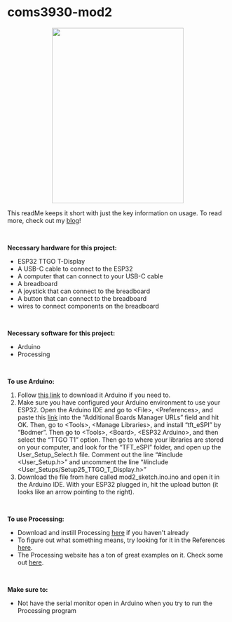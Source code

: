 # coms3930-mod2

<p align="center">
  <img width="300" height="400" src="/finalprojectdemo.png">
</p>

This readMe keeps it short with just the key information on usage. To read more, check out my [blog](https://www.notion.so/Interactive-Devices-7bde556273a6435181ae392104cf6105?pvs=4)!

<br />

**Necessary hardware for this project:**
<br />
- ESP32 TTGO T-Display
- A USB-C cable to connect to the ESP32
- A computer that can connect to your USB-C cable 
- A breadboard
- A joystick that can connect to the breadboard
- A button that can connect to the breadboard
- wires to connect components on the breadboard

<br />

**Necessary software for this project:**
<br />
- Arduino
- Processing

<br />

**To use Arduino:**
<br />
1. Follow [this link](https://www.arduino.cc/en/software) to download it Arduino if you need to.
2. Make sure you have configured your Arduino environment to use your ESP32. Open the Arduino IDE and go to \<File\>, \<Preferences\>, and paste this [link](https://dl.espressif.com/dl/package_esp32_index.json) into the “Additional Boards Manager URLs” field and hit OK. Then, go to \<Tools\>, \<Manage Libraries\>, and install “tft_eSPI” by “Bodmer”. Then go to \<Tools\>, \<Board\>, \<ESP32 Arduino\>, and then select the “TTGO T1” option. Then go to where your libraries are stored on your computer, and look for the “TFT_eSPI” folder, and open up the User_Setup_Select.h file. Comment out the line “#include <User_Setup.h>” and uncomment the line “#include <User_Setups/Setup25_TTGO_T_Display.h>”
3. Download the file from here called mod2_sketch.ino.ino and open it in the Arduino IDE. With your ESP32 plugged in, hit the upload button (it looks like an arrow pointing to the right).

<br />

**To use Processing:**
- Download and instill Processing [here](https://processing.org/download) if you haven't already
- To figure out what something means, try looking for it in the References [here](https://processing.org/reference).
- The Processing website has a ton of great examples on it. Check some out [here](https://processing.org/examples).

<br />

**Make sure to:**
- Not have the serial monitor open in Arduino when you try to run the Processing program 
